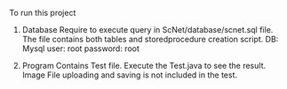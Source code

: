 To run this project
1) Database
Require to execute query in ScNet/database/scnet.sql file. The file contains both tables and storedprocedure creation script.
DB: Mysql
user: root
password: root

2) Program
Contains Test file. Execute the Test.java to see the result.
Image File uploading and saving is not included in the test.
